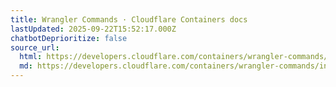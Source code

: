 ```yaml
---
title: Wrangler Commands · Cloudflare Containers docs
lastUpdated: 2025-09-22T15:52:17.000Z
chatbotDeprioritize: false
source_url:
  html: https://developers.cloudflare.com/containers/wrangler-commands/
  md: https://developers.cloudflare.com/containers/wrangler-commands/index.md
---
```



